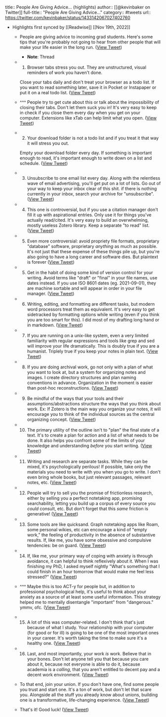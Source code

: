title:: People Are Giving Advice... (highlights)
author:: [[@kevinbaker on Twitter]]
full-title:: "People Are Giving Advice..."
category:: #tweets
url:: https://twitter.com/kevinbaker/status/1433142067027402760

- Highlights first synced by [[Readwise]] [[Nov 19th, 2022]]
	- People are giving advice to incoming grad students. Here's some tips that you're probably not going to hear from other people that will make your life easier in the long run. ([View Tweet](https://twitter.com/kevinbaker/status/1433142067027402760))
		- **Note**: Thread
	- 1) Browser tabs stress you out. They are unstructured, visual reminders of work you haven't done. 
	  
	  Close your tabs daily and don't treat your browser as a todo list. If you want to read something later, save it in Pocket or Instapaper or put it on a real todo list. ([View Tweet](https://twitter.com/kevinbaker/status/1433142068654772224))
	- ^^^ People try to get cute about this or talk about the impossibility of closing their tabs. Don't let them suck you in! It's very easy to keep in check if you close them every day when you get on your computer. Extensions like xTab can help limit what you open. ([View Tweet](https://twitter.com/kevinbaker/status/1433143153503227906))
	- 2) Your download folder is not a todo list and if you treat it that way it will stress you out.
	  
	  Empty your download folder every day. If something is important enough to read, it's important enough to write down on a list and schedule. ([View Tweet](https://twitter.com/kevinbaker/status/1433144522754625537))
	- 3) Unsubscribe to one email list every day. Along with the relentless wave of email advertising, you'll get put on a lot of lists. Go out of your way to keep your inbox clear of this shit. if there is nothing currently in your inbox, search your archive for "unsubscribe". ([View Tweet](https://twitter.com/kevinbaker/status/1433145804739522565))
	- 4) This one is controversial, but if you use a citation manager don't fill it up with aspirational entries. Only use it for things you've actually read/cited. It's very easy to build an overwhelming, mostly useless Zotero library. Keep a separate "to read" list. ([View Tweet](https://twitter.com/kevinbaker/status/1433147961572274183))
	- 5) Even more controversial: avoid propriety file formats, proprietary "database" software, proprietary *anything* as much as possible. It's not just that these expense of these things pile up, but you're also going to have a long career and software dies. But plaintext is forever ([View Tweet](https://twitter.com/kevinbaker/status/1433148954812862469))
	- 5) Get in the habit of doing some kind of version control for your writing. Avoid terms like "draft" or "final" in your file names, use dates instead. If you use ISO 8601 dates (eg. 2021-09-01), they are machine sortable and will appear in order in your file manager. ([View Tweet](https://twitter.com/kevinbaker/status/1433150248059379712))
	- 6) Writing, editing, and formatting are different tasks, but modern word processors treat them as equivalent. It's very easy to get sidetracked by formatting options while  writing (even if you think you are too smart for this). I did most of my drafting long hand or in markdown. ([View Tweet](https://twitter.com/kevinbaker/status/1433151354881646600))
	- 7) If you are running on a unix-like system, even a very limited familiarity with regular expressions and tools like grep and sed will improve your life dramatically. This is doubly true if you are a humanist. Triplely true if you keep your notes in plain text. ([View Tweet](https://twitter.com/kevinbaker/status/1433152900604338183))
	- 8) If you are doing archival work, go not only with a plan of what you want to look at, but a system for organizing notes and images. I create directory structures and plan naming conventions in advance. Organization in the moment is easier than post-hoc reconstructions. ([View Tweet](https://twitter.com/kevinbaker/status/1433154235277975552))
	- 9) Be mindful of the ways that your tools and their assumptions/abstractions structure the ways that you think about work. Ex: If Zotero is the main way you organize your notes, it will encourage you to think of the individual sources as the central organizing concept. ([View Tweet](https://twitter.com/kevinbaker/status/1433155705293479938))
	- 10) The primary utility of the outline isn't to "plan" the final state of a text. It's to create a plan for action and a list of what needs to be done. It also helps you confront some of the limits of your knowledge and understanding *before* you start writing. ([View Tweet](https://twitter.com/kevinbaker/status/1433157090923749383))
	- 11) Writing and research are separate tasks. While they can be mixed, it's psychologically perilous! If possible, take only the materials you need to write with you when you go to write. I don't even bring whole books, but just relevant passages, relevant notes, etc. ([View Tweet](https://twitter.com/kevinbaker/status/1433158562683965443))
	- 12) People will try to sell you the promise of frictionless research, either by selling you a perfect notetaking app, promising searchability, letting you build up a corpus of every source you *could* consult, etc. But don't forget that this *same* friction is generative! ([View Tweet](https://twitter.com/kevinbaker/status/1433161100686761996))
	- 13) Some tools are like quicksand. Graph notetaking apps like Roam, some personal wikies, etc can encourage a kind of "empty work," the feeling of productivity in the absence of substantive results. If, like me, you have some obsessive and compulsive tendencies: be on guard. ([View Tweet](https://twitter.com/kevinbaker/status/1433167944243159045))
	- 14) If, like me, your primary way of coping with anxiety is through avoidance, it can helpful to think reflexively about it. When I was finishing my PhD, I asked myself nightly "What's something that I could finish in an hour tomorrow that would make me feel less stressed?" ([View Tweet](https://twitter.com/kevinbaker/status/1433171619929808902))
	- ^^^ Maybe this is too ACT-y for people but, in addition to professional psychological help, it's useful to think about  your anxiety as a source of at least some useful information. This strategy helped me to mentally disentangle "important" from "dangerous." ymmv, ofc. ([View Tweet](https://twitter.com/kevinbaker/status/1433171621368451076))
	- 15) A lot of this was computer-related. I don't think that's just because of what I study. Your relationship with your computer (for good or for ill) is going to be one of the most important ones in your career. It's worth taking the time to make sure it's a healthy one. ([View Tweet](https://twitter.com/kevinbaker/status/1433182275726872581))
	- 16) Last, and most importantly, your work *is* work. Believe that in your bones. Don't let anyone tell you that because you care about it, because not everyone is able to do it, because academia is a *calling*, that you aren't entitled to decent pay and a decent work environment. ([View Tweet](https://twitter.com/kevinbaker/status/1433197601424347141))
	- To that end, join your union. If you don't have one, find some people you trust and start one. It's a ton of work, but don't let that scare you. Alongside all the stuff you already know about unions, building one is a transformative, life-changing experience. ([View Tweet](https://twitter.com/kevinbaker/status/1433197603173371909))
	- That's it! Good luck! ([View Tweet](https://twitter.com/kevinbaker/status/1433197665324609536))